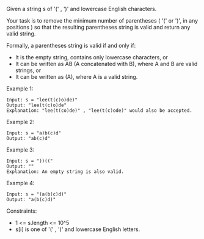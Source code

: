 Given a string s of '(' , ')' and lowercase English characters. 

Your task is to remove the minimum number of parentheses ( '(' or ')', in any positions ) so that the resulting parentheses string is valid and return any valid string.

Formally, a parentheses string is valid if and only if:

* It is the empty string, contains only lowercase characters, or
* It can be written as AB (A concatenated with B), where A and B are valid strings, or
* It can be written as (A), where A is a valid string.
 
Example 1:

```
Input: s = "lee(t(c)o)de)"
Output: "lee(t(c)o)de"
Explanation: "lee(t(co)de)" , "lee(t(c)ode)" would also be accepted.
```

Example 2:

```
Input: s = "a)b(c)d"
Output: "ab(c)d"
```

Example 3:

```
Input: s = "))(("
Output: ""
Explanation: An empty string is also valid.
```

Example 4:

```
Input: s = "(a(b(c)d)"
Output: "a(b(c)d)"
```

Constraints:

* 1 <= s.length <= 10^5
* s[i] is one of  '(' , ')' and lowercase English letters.
